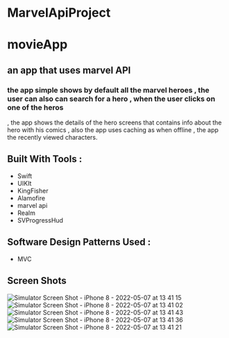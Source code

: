 # MarvelApiProject

# movieApp

## an app that uses marvel API 
### the app simple shows by default all the marvel heroes , the user can also can search for a hero , when the user clicks on one of the heros 
, the app shows the details of the hero screens that contains info about the hero with his comics , also the app uses caching as when offline , the app
the recently viewed characters.

## Built With Tools : 

- Swift 
- UIKIt 
- KingFisher
- Alamofire 
- marvel api 
- Realm 
- SVProgressHud

## Software Design Patterns Used : 
- MVC
 

## Screen Shots 
![Simulator Screen Shot - iPhone 8 - 2022-05-07 at 13 41 15](https://user-images.githubusercontent.com/35314267/167252843-dcf38420-d9fd-45da-9f16-707a6d164c4d.png)
![Simulator Screen Shot - iPhone 8 - 2022-05-07 at 13 41 02](https://user-images.githubusercontent.com/35314267/167252845-0c2fc659-82af-4fd9-a024-5692304062fc.png)
![Simulator Screen Shot - iPhone 8 - 2022-05-07 at 13 41 43](https://user-images.githubusercontent.com/35314267/167252848-982511be-cd25-4e32-a294-f09da826bcd1.png)
![Simulator Screen Shot - iPhone 8 - 2022-05-07 at 13 41 36](https://user-images.githubusercontent.com/35314267/167252849-fbec6203-4dd2-49a5-bc7a-6939dba8bce4.png)
![Simulator Screen Shot - iPhone 8 - 2022-05-07 at 13 41 21](https://user-images.githubusercontent.com/35314267/167252854-1d001910-e953-47d7-b97e-1a1773c47184.png)

